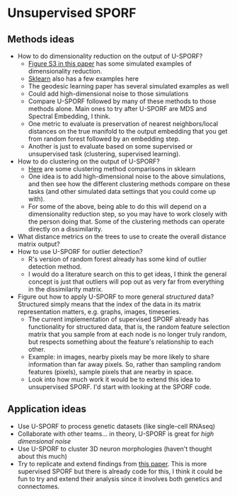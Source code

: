 # Unsupervised SPORF

## Methods ideas
 - How to do dimensionality reduction on the output of U-SPORF?
    - [Figure S3 in this paper](https://www.biorxiv.org/content/biorxiv/early/2019/04/04/120378.full.pdf) has some simulated examples of dimensionality reduction.
    - [Sklearn](https://scikit-learn.org/stable/modules/manifold.html) also has a few examples here 
    - The geodesic learning paper has several simulated examples as well
    - Could add high-dimensional noise to those simulations
    - Compare U-SPORF followed by many of these methods to those methods alone. Main ones to try after U-SPORF are MDS and Spectral Embedding, I think. 
    - One metric to evaluate is preservation of nearest neighbors/local distances on the true manifold to the output embedding that you get from random forest followed by an embedding step.
    - Another is just to evaluate based on some supervised or unsupervised task (clustering, supervised learning). 
 - How to do clustering on the output of U-SPORF?
    - [Here](https://scikit-learn.org/stable/modules/clustering.html) are some clustering method comparisons in sklearn
    - One idea is to add high-dimensional noise to the above simulations, and then see how the different clustering methods compare on these tasks (and other simulated data settings that you could come up with).
    - For some of the above, being able to do this will depend on a dimensionality reduction step, so you may have to work closely with the person doing that. Some of the clustering methods can operate directly on a dissimilarity.
 - What distance metrics on the trees to use to create the overall distance matrix output?
 - How to use U-SPORF for outlier detection?
    - R's version of random forest already has some kind of outlier detection method.
    - I would do a literature search on this to get ideas, I think the general concept is just that outliers will pop out as very far from everything in the dissimilarity matrix.
 - Figure out how to apply U-SPORF to more general _structured_ data? Structured simply means that the index of the data in its matrix representation matters, e.g. graphs, images, timeseries.
    - The current implementation of supervised SPORF already has functionality for structured data, that is, the random feature selection matrix that you sample from at each node is no longer truly random, but respects something about the feature's relationship to each other.
    - Example: in images, nearby pixels may be more likely to share information than far away pixels. So, rather than sampling random features (pixels), sample pixels that are nearby in space. 
    - Look into how much work it would be to extend this idea to unsupervised SPORF. I'd start with looking at the SPORF code.
 
## Application ideas 
 - Use U-SPORF to process genetic datasets (like single-cell RNAseq) 
 - Collaborate with other teams... in theory, U-SPORF is great for _high dimensional noise_
 - Use U-SPORF to cluster 3D neuron morphologies (haven't thought about this much) 
 - Try to replicate and extend findings from 
 [this paper](https://www.biorxiv.org/content/biorxiv/early/2019/08/15/736520.full.pdf). This 
 is more supervised SPORF but there is already code for this, I think it could be fun to try 
 and extend their analysis since it involves both genetics and connectomes. 
 
